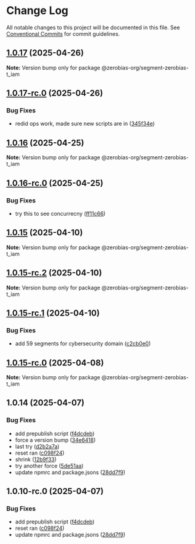# Change Log

All notable changes to this project will be documented in this file.
See [Conventional Commits](https://conventionalcommits.org) for commit guidelines.

## [1.0.17](https://github.com/zerobias-org/segment/compare/@zerobias-org/segment-zerobias-t_iam@1.0.17-rc.0...@zerobias-org/segment-zerobias-t_iam@1.0.17) (2025-04-26)

**Note:** Version bump only for package @zerobias-org/segment-zerobias-t_iam





## [1.0.17-rc.0](https://github.com/zerobias-org/segment/compare/@zerobias-org/segment-zerobias-t_iam@1.0.16...@zerobias-org/segment-zerobias-t_iam@1.0.17-rc.0) (2025-04-26)


### Bug Fixes

* redid ops work, made sure new scripts are in ([345f34e](https://github.com/zerobias-org/segment/commit/345f34ec926029dc141943b3e321676adb4a2888))





## [1.0.16](https://github.com/zerobias-org/segment/compare/@zerobias-org/segment-zerobias-t_iam@1.0.16-rc.0...@zerobias-org/segment-zerobias-t_iam@1.0.16) (2025-04-25)

**Note:** Version bump only for package @zerobias-org/segment-zerobias-t_iam





## [1.0.16-rc.0](https://github.com/zerobias-org/segment/compare/@zerobias-org/segment-zerobias-t_iam@1.0.15...@zerobias-org/segment-zerobias-t_iam@1.0.16-rc.0) (2025-04-25)


### Bug Fixes

* try this to see concurrecny ([ff11c66](https://github.com/zerobias-org/segment/commit/ff11c66d67cb9f185098fd640d4139178d29ae22))





## [1.0.15](https://github.com/zerobias-org/segment/compare/@zerobias-org/segment-zerobias-t_iam@1.0.15-rc.2...@zerobias-org/segment-zerobias-t_iam@1.0.15) (2025-04-10)

**Note:** Version bump only for package @zerobias-org/segment-zerobias-t_iam





## [1.0.15-rc.2](https://github.com/zerobias-org/segment/compare/@zerobias-org/segment-zerobias-t_iam@1.0.15-rc.1...@zerobias-org/segment-zerobias-t_iam@1.0.15-rc.2) (2025-04-10)

**Note:** Version bump only for package @zerobias-org/segment-zerobias-t_iam





## [1.0.15-rc.1](https://github.com/zerobias-org/segment/compare/@zerobias-org/segment-zerobias-t_iam@1.0.15-rc.0...@zerobias-org/segment-zerobias-t_iam@1.0.15-rc.1) (2025-04-10)


### Bug Fixes

* add 59 segments for cybersecurity domain ([c2cb0e0](https://github.com/zerobias-org/segment/commit/c2cb0e0c1f1eabb51d7f5a6ae6db98c1516fcdbe))





## [1.0.15-rc.0](https://github.com/zerobias-org/segment/compare/@zerobias-org/segment-zerobias-t_iam@1.0.14...@zerobias-org/segment-zerobias-t_iam@1.0.15-rc.0) (2025-04-08)

**Note:** Version bump only for package @zerobias-org/segment-zerobias-t_iam





## 1.0.14 (2025-04-07)


### Bug Fixes

* add prepublish  script ([f4dcdeb](https://github.com/zerobias-org/segment/commit/f4dcdebd8680d01e015ebc89587a9f70d641afe4))
* force a version bump ([34e6418](https://github.com/zerobias-org/segment/commit/34e6418d078a9f5caf40c511a89dcf0bdb606dc7))
* last try ([d2b2a7a](https://github.com/zerobias-org/segment/commit/d2b2a7afeca45e2d7ca0beaa1e1bed46a09a82c4))
* reset ran ([c098f24](https://github.com/zerobias-org/segment/commit/c098f240eaf5c840d8c595e05e0ad4eee510fe71))
* shrink ([12b9f33](https://github.com/zerobias-org/segment/commit/12b9f3366b3d0b69018a20f5b5f01d86ad87753f))
* try another force ([5de51aa](https://github.com/zerobias-org/segment/commit/5de51aa6220d857f3e235e2a0c7557b40ee8e5e3))
* update npmrc and package.jsons ([28dd7f9](https://github.com/zerobias-org/segment/commit/28dd7f9ea06676c82b88aabf586f5bb6b974bf3b))





## 1.0.10-rc.0 (2025-04-07)


### Bug Fixes

* add prepublish  script ([f4dcdeb](https://github.com/zerobias-org/segment/commit/f4dcdebd8680d01e015ebc89587a9f70d641afe4))
* reset ran ([c098f24](https://github.com/zerobias-org/segment/commit/c098f240eaf5c840d8c595e05e0ad4eee510fe71))
* update npmrc and package.jsons ([28dd7f9](https://github.com/zerobias-org/segment/commit/28dd7f9ea06676c82b88aabf586f5bb6b974bf3b))
